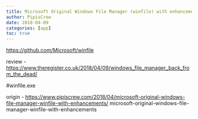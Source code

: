 ```yaml
---
title: Microsoft Original Windows File Manager (winfile) with enhancements
author: PipisCrew
date: 2018-04-09
categories: [app]
toc: true
---
```


https://github.com/Microsoft/winfile

review - https://www.theregister.co.uk/2018/04/09/windows_file_manager_back_from_the_dead/

#winfile.exe

origin - https://www.pipiscrew.com/2018/04/microsoft-original-windows-file-manager-winfile-with-enhancements/ microsoft-original-windows-file-manager-winfile-with-enhancements